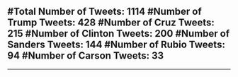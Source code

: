 #Total Number of Tweets: 1114 
#Number of Trump Tweets: 428
#Number of Cruz Tweets: 215
#Number of Clinton Tweets: 200
#Number of Sanders Tweets: 144
#Number of Rubio Tweets: 94
#Number of Carson Tweets: 33
---
---
